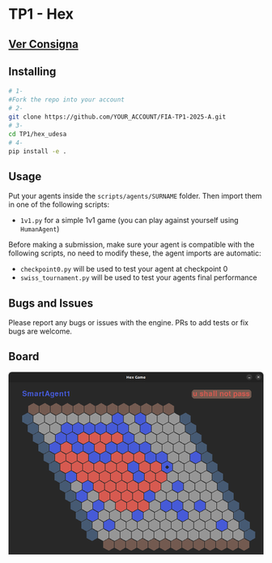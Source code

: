 # TP1 - Hex

## [Ver Consigna](TP1-Hex.md)

## Installing

```bash
# 1-
#Fork the repo into your account
# 2-
git clone https://github.com/YOUR_ACCOUNT/FIA-TP1-2025-A.git
# 3-
cd TP1/hex_udesa
# 4-
pip install -e .
```

## Usage

Put your agents inside the `scripts/agents/SURNAME` folder.
Then import them in one of the following scripts:

- `1v1.py` for a simple 1v1 game (you can play against yourself using `HumanAgent`)

Before making a submission, make sure your agent is compatible with the following scripts, no need to modify these, the agent imports are automatic:

- `checkpoint0.py` will be used to test your agent at checkpoint 0
- `swiss_tournament.py` will be used to test your agents final performance

## Bugs and Issues

Please report any bugs or issues with the engine.
PRs to add tests or fix bugs are welcome.

## Board

![board_image](assets/board.png "Board")
